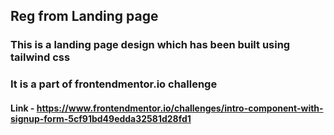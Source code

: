 ## Reg from Landing page

### This is a landing page design which has been built using tailwind css
### It is a part of frontendmentor.io challenge 
#### Link - https://www.frontendmentor.io/challenges/intro-component-with-signup-form-5cf91bd49edda32581d28fd1
